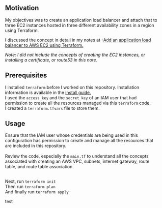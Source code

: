 ## Motivation
My objectives was to create an application load balancer and attach that to three EC2 instances hosted in three different availability zones in a region using Terraform.

I discussed the concept in detail in my notes at -[Add an application load balancer to AWS EC2 using Terraform.](http://skundunotes.com/2022/07/30/add-an-application-load-balancer-to-aws-ec2-using-terraform/)

*Note: I did not include the concepts of creating the EC2 instances, or installing a certificate, or route53 in this note.*

## Prerequisites
I installed `terraform` before I worked on this repository. Installation information is available in the [install guide.](https://www.terraform.io/downloads.html) <br />I used the `access_key` and the `secret_key` of an IAM user that had permission to create all the resources managed via this `terraform` code.
<br />I created a `terraform.tfvars` file to store them.
## Usage
Ensure that the IAM user whose credentials are being used in this configuration has permission to create and manage all the resources that are included in this repository.
<br />
<br />Review the code, especially the `main.tf` to understand all the concepts associated with creating an AWS VPC, subnets, internet gateway, route table, and route table association.

<br />Next, run `terraform init` 
<br />Then run `terraform plan`
<br />And finally run `terraform apply`

test
